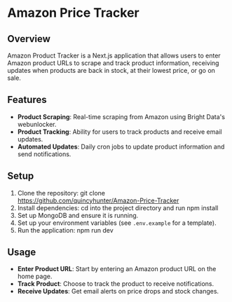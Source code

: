 # Amazon Price Tracker

## Overview
Amazon Product Tracker is a Next.js application that allows users to enter Amazon product URLs to scrape and track product information, receiving updates when products are back in stock, at their lowest price, or go on sale.

## Features
- **Product Scraping**: Real-time scraping from Amazon using Bright Data's webunlocker.
- **Product Tracking**: Ability for users to track products and receive email updates.
- **Automated Updates**: Daily cron jobs to update product information and send notifications.
  
## Setup
1. Clone the repository:
git clone https://github.com/quincyhunter/Amazon-Price-Tracker
2. Install dependencies:
cd into the project directory and run npm install
3. Set up MongoDB and ensure it is running.
4. Set up your environment variables (see `.env.example` for a template).
5. Run the application:
npm run dev
## Usage
- **Enter Product URL**: Start by entering an Amazon product URL on the home page.
- **Track Product**: Choose to track the product to receive notifications.
- **Receive Updates**: Get email alerts on price drops and stock changes.
